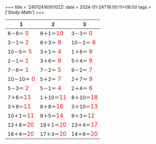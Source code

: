 +++ 
title = '24012416001022' 
date = 2024-01-24T16:00:11+08:00 
tags = ['Study-Math'] 
+++ 

1 | 2 | 3 
-- | -- | -- 
8－8＝<font color=red size=4> 0</font> | 9＋1＝<font color=red size=4>10</font> | 3－3＝<font color=red size=4> 0</font> 
3－1＝<font color=red size=4> 2</font> | 6＋3＝<font color=red size=4> 9</font> | 10－2＝<font color=red size=4> 8</font> 
10－5＝<font color=red size=4> 5</font> | 3＋1＝<font color=red size=4> 4</font> | 1＋8＝<font color=red size=4> 9</font> 
2－1＝<font color=red size=4> 1</font> | 3＋6＝<font color=red size=4> 9</font> | 5＋4＝<font color=red size=4> 9</font> 
7－6＝<font color=red size=4> 1</font> | 7－2＝<font color=red size=4> 5</font> | 9－2＝<font color=red size=4> 7</font> 
10－10＝<font color=red size=4> 0</font> | 5＋2＝<font color=red size=4> 7</font> | 2＋7＝<font color=red size=4> 9</font> 
5－3＝<font color=red size=4> 2</font> | 5－1＝<font color=red size=4> 4</font> | 2＋4＝<font color=red size=4> 6</font> 
7＋6＝<font color=red size=4>13</font> | 1＋10＝<font color=red size=4>11</font> | 8＋10＝<font color=red size=4>18</font> 
3＋8＝<font color=red size=4>11</font> | 8＋8＝<font color=red size=4>16</font> | 3＋10＝<font color=red size=4>13</font> 
10＋1＝<font color=red size=4>11</font> | 9＋5＝<font color=red size=4>14</font> | 9＋3＝<font color=red size=4>12</font> 
12＋8＝<font color=red size=4>20</font> | 19＋1＝<font color=red size=4>20</font> | 13＋4＝<font color=red size=4>17</font> 
16＋4＝<font color=red size=4>20</font> | 17＋3＝<font color=red size=4>20</font> | 14＋6＝<font color=red size=4>20</font> 

